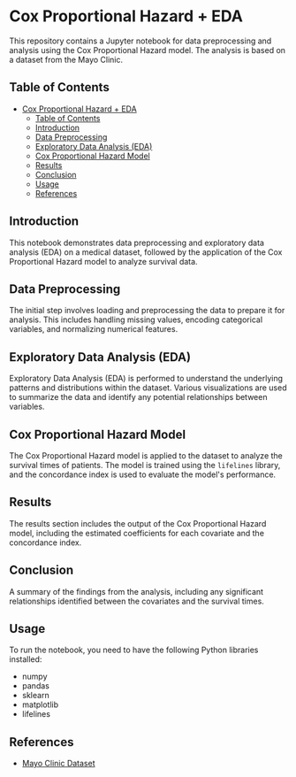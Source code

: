 
# Cox Proportional Hazard + EDA

This repository contains a Jupyter notebook for data preprocessing and analysis using the Cox Proportional Hazard model. The analysis is based on a dataset from the Mayo Clinic.

## Table of Contents
- [Cox Proportional Hazard + EDA](#cox-proportional-hazard--eda)
  - [Table of Contents](#table-of-contents)
  - [Introduction](#introduction)
  - [Data Preprocessing](#data-preprocessing)
  - [Exploratory Data Analysis (EDA)](#exploratory-data-analysis-eda)
  - [Cox Proportional Hazard Model](#cox-proportional-hazard-model)
  - [Results](#results)
  - [Conclusion](#conclusion)
  - [Usage](#usage)
  - [References](#references)

## Introduction
This notebook demonstrates data preprocessing and exploratory data analysis (EDA) on a medical dataset, followed by the application of the Cox Proportional Hazard model to analyze survival data.

## Data Preprocessing
The initial step involves loading and preprocessing the data to prepare it for analysis. This includes handling missing values, encoding categorical variables, and normalizing numerical features.

## Exploratory Data Analysis (EDA)
Exploratory Data Analysis (EDA) is performed to understand the underlying patterns and distributions within the dataset. Various visualizations are used to summarize the data and identify any potential relationships between variables.

## Cox Proportional Hazard Model
The Cox Proportional Hazard model is applied to the dataset to analyze the survival times of patients. The model is trained using the `lifelines` library, and the concordance index is used to evaluate the model's performance.

## Results
The results section includes the output of the Cox Proportional Hazard model, including the estimated coefficients for each covariate and the concordance index.

## Conclusion
A summary of the findings from the analysis, including any significant relationships identified between the covariates and the survival times.

## Usage
To run the notebook, you need to have the following Python libraries installed:
- numpy
- pandas
- sklearn
- matplotlib
- lifelines


## References
- [Mayo Clinic Dataset](https://www.mayo.edu/research/documents/pbchtml/doc-10027635)
